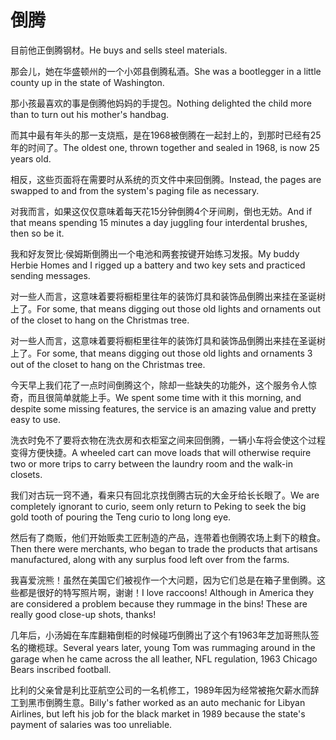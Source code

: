 # 倒腾

<p><span class="chinese">目前他正倒腾钢材。</span><span class="english">He buys and sells steel materials.</span></p>

<p><span class="chinese">那会儿，她在华盛顿州的一个小郊县倒腾私酒。</span><span class="english">She was a bootlegger in a little county up in the state of Washington.</span></p>

<p><span class="chinese">那小孩最喜欢的事是倒腾他妈妈的手提包。</span><span class="english">Nothing delighted the child more than to turn out his mother's handbag.</span></p>

<p><span class="chinese">而其中最有年头的那一支烧瓶，是在1968被倒腾在一起封上的，到那时已经有25年的时间了。</span><span class="english">The oldest one, thrown together and sealed in 1968, is now 25 years old.</span></p>

<p><span class="chinese">相反，这些页面将在需要时从系统的页文件中来回倒腾。</span><span class="english">Instead, the pages are swapped to and from the system's paging file as necessary.</span></p>

<p><span class="chinese">对我而言，如果这仅仅意味着每天花15分钟倒腾4个牙间刷，倒也无妨。</span><span class="english">And if that means spending 15 minutes a day juggling four interdental brushes, then so be it.</span></p>

<p><span class="chinese">我和好友贺比·侯姆斯倒腾出一个电池和两套按键开始练习发报。</span><span class="english">My buddy Herbie Homes and I rigged up a battery and two key sets and practiced sending messages.</span></p>

<p><span class="chinese">对一些人而言，这意味着要将橱柜里往年的装饰灯具和装饰品倒腾出来挂在圣诞树上了。</span><span class="english">For some, that means digging out those old lights and ornaments out of the closet to hang on the Christmas tree.</span></p>

<p><span class="chinese">对一些人而言，这意味着要将橱柜里往年的装饰灯具和装饰品倒腾出来挂在圣诞树上了。</span><span class="english">For some, that means digging out those old lights and ornaments 3 out of the closet to hang on the Christmas tree.</span></p>

<p><span class="chinese">今天早上我们花了一点时间倒腾这个，除却一些缺失的功能外，这个服务令人惊奇，而且很简单就能上手。</span><span class="english">We spent some time with it this morning, and despite some missing features, the service is an amazing value and pretty easy to use.</span></p>

<p><span class="chinese">洗衣时免不了要将衣物在洗衣房和衣柜室之间来回倒腾，一辆小车将会使这个过程变得方便快捷。</span><span class="english">A wheeled cart can move loads that will otherwise require two or more trips to carry between the laundry room and the walk-in closets.</span></p>

<p><span class="chinese">我们对古玩一窍不通，看来只有回北京找倒腾古玩的大金牙给长长眼了。</span><span class="english">We are completely ignorant to curio, seem only return to Peking to seek the big gold tooth of pouring the Teng curio to long long eye.</span></p>

<p><span class="chinese">然后有了商贩，他们开始贩卖工匠制造的产品，连带着也倒腾农场上剩下的粮食。</span><span class="english">Then there were merchants, who began to trade the products that artisans manufactured, along with any surplus food left over from the farms.</span></p>

<p><span class="chinese">我喜爱浣熊！虽然在美国它们被视作一个大问题，因为它们总是在箱子里倒腾。这些都是很好的特写照片啊，谢谢！</span><span class="english">I love raccoons! Although in America they are considered a problem because they rummage in the bins! These are really good close-up shots, thanks!</span></p>

<p><span class="chinese">几年后，小汤姆在车库翻箱倒柜的时候碰巧倒腾出了这个有1963年芝加哥熊队签名的橄榄球。</span><span class="english">Several years later, young Tom was rummaging around in the garage when he came across the all leather, NFL regulation, 1963 Chicago Bears inscribed football.</span></p>

<p><span class="chinese">比利的父亲曾是利比亚航空公司的一名机修工，1989年因为经常被拖欠薪水而辞工到黑市倒腾生意。</span><span class="english">Billy's father worked as an auto mechanic for Libyan Airlines, but left his job for the black market in 1989 because the state's payment of salaries was too unreliable.</span></p>

